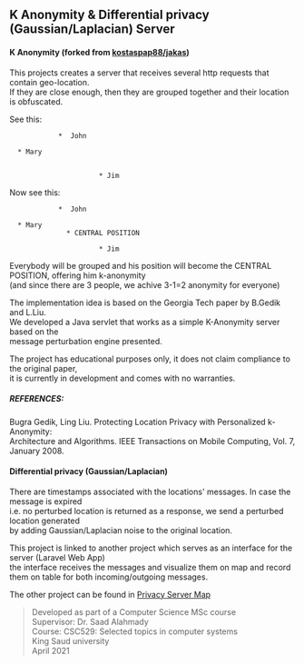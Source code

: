 
## K Anonymity & Differential privacy (Gaussian/Laplacian) Server


#### K Anonymity (forked from [kostaspap88/jakas](https://github.com/kostaspap88/jakas))  

This projects creates a server that receives several http requests that contain geo-location.   
If they are close enough, then they are grouped together and their location is obfuscated.   

See this:   


                *  John
        
      * Mary


                          * Jim


Now see this:   



                *  John
        
      * Mary
                  * CENTRAL POSITION

                          * Jim


Everybody will be grouped and his position will become the CENTRAL POSITION, offering him k-anonymity   
(and since there are 3 people, we achive 3-1=2 anonymity for everyone)   

The implementation idea is based on the Georgia Tech paper by B.Gedik and L.Liu.   
We developed a Java servlet that works as a simple K-Anonymity server based on the    
message perturbation engine presented.   

The project has educational purposes only, it does not claim compliance to the original paper,   
it is currently in development and comes with no warranties.   



##### REFERENCES:   
Bugra Gedik, Ling Liu. Protecting Location Privacy with Personalized k-Anonymity:   
Architecture and Algorithms. IEEE Transactions on Mobile Computing, Vol. 7, January 2008.   

#### Differential privacy (Gaussian/Laplacian)   

There are timestamps associated with the locations' messages. In case the message is expired  
i.e. no perturbed location is returned as a response, we send a perturbed location generated  
by adding Gaussian/Laplacian noise to the original location.    

This project is linked to another project which serves as an interface for the server (Laravel Web App)   
the interface receives the messages and visualize them on map and record them on table for both incoming/outgoing messages.

The other project can be found in [Privacy Server Map](https://github.com/Mhz95/privacy-server-map)

> Developed as part of a Computer Science MSc course   
> Supervisor: Dr. Saad Alahmady  
> Course: CSC529: Selected topics in computer systems   
> King Saud university   
> April 2021

